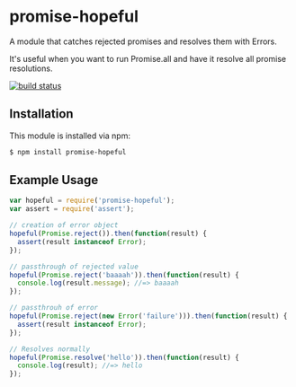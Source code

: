 # promise-hopeful

A module that catches rejected promises and resolves them with Errors.

It's useful when you want to run Promise.all and have it resolve all promise resolutions.

[![build status](https://secure.travis-ci.org/allain/node-promise-hopeful.png)](http://travis-ci.org/allain/node-promise-hopeful)

## Installation

This module is installed via npm:

``` bash
$ npm install promise-hopeful
```

## Example Usage

``` js
var hopeful = require('promise-hopeful');
var assert = require('assert');

// creation of error object
hopeful(Promise.reject()).then(function(result) {
  assert(result instanceof Error); 
});

// passthrough of rejected value
hopeful(Promise.reject('baaaah')).then(function(result) {
  console.log(result.message); //=> baaaah 
});

// passthrouh of error
hopeful(Promise.reject(new Error('failure'))).then(function(result) {
  assert(result instanceof Error); 
});

// Resolves normally
hopeful(Promise.resolve('hello')).then(function(result) {
  console.log(result); //=> hello
});

```
